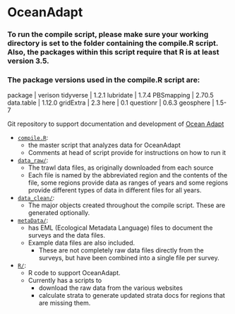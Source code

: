 # OceanAdapt

### To run the compile script, please make sure your working directory is set to the folder containing the compile.R script.  Also, the packages within this script require that R is at least version 3.5.  

### The package versions used in the compile.R script are:
package | verison
tidyverse | 1.2.1
lubridate | 1.7.4
PBSmapping | 2.70.5
data.table | 1.12.0
gridExtra | 2.3
here | 0.1
questionr | 0.6.3
geosphere | 1.5-7

Git repository to support documentation and development of [Ocean Adapt](http://oceanadapt.rutgers.edu)

* [`compile.R`](https://github.com/mpinsky/OceanAdapt/blob/master/compile.R): 
   * the master script that analyzes data for OceanAdapt
   * Comments at head of script provide for instructions on how to run it
* [`data_raw/`](https://github.com/mpinsky/OceanAdapt/tree/master/data_raw): 
   * The trawl data files, as originally downloaded from each source
   * Each file is named by the abbreviated region and the contents of the file, some regions provide data as ranges of years and some regions provide different types of data in different files for all years.
* [`data_clean/`](https://github.com/mpinsky/OceanAdapt/tree/master/data_clean):
  * The major objects created throughout the compile script.  These are generated optionally.
* [`metaData/`](https://github.com/mpinsky/OceanAdapt/tree/master/metaData): 
   * has EML (Ecological Metadata Language) files to document the surveys and the data files. 
   * Example data files are also included. 
     * These are not completely raw data files directly from the surveys, but have been combined into a single file per survey.
* [`R/`](https://github.com/mpinsky/OceanAdapt/tree/master/R): 
   * R code to support OceanAdapt. 
   * Currently has a scripts to 
     * download the raw data from the various websites
     * calculate strata to generate updated strata docs for regions that are missing them.

